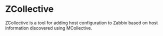 # ZCollective

ZCollective is a tool for adding host configuration to Zabbix based on host information discovered using MCollective.


